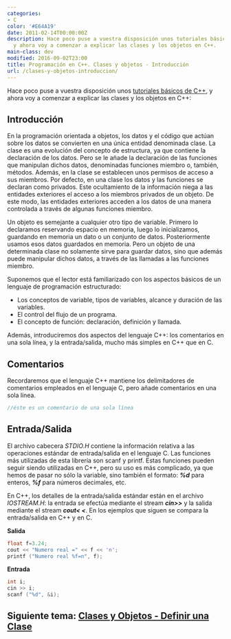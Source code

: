 ```yaml
---
categories:
- C
color: '#E64A19'
date: 2011-02-14T00:00:00Z
description: Hace poco puse a vuestra disposición unos tutoriales básicos de C++,
  y ahora voy a comenzar a explicar las clases y los objetos en C++.
main-class: dev
modified: 2016-09-02T23:00
title: Programación en C++. Clases y objetos - Introducción
url: /clases-y-objetos-introduccion/
---
```


Hace poco puse a vuestra disposición unos [tutoriales básicos de C++][1], y ahora voy a comenzar a explicar las clases y los objetos en C++:

## Introducción

En la programación orientada a objetos, los datos y el código que actúan sobre los datos se convierten en una única entidad denominada clase. La clase es una evolución del concepto de estructura, ya que contiene la declaración de los datos. Pero se le añade la declaración de las funciones que manipulan dichos datos, denominadas funciones miembro o, también, métodos. Además, en la clase se establecen unos permisos de acceso a sus miembros. Por defecto, en una clase los datos y las funciones se declaran como privados. Este ocultamiento de la información niega a las entidades exteriores el acceso a los miembros privados de un objeto. De este modo, las entidades exteriores acceden a los datos de una manera controlada a través de algunas funciones miembro.

Un objeto es semejante a cualquier otro tipo de variable. Primero lo declaramos reservando espacio en memoria, luego lo inicializamos, guardando en memoria un dato o un conjunto de datos. Posteriormente usamos esos datos guardados en memoria. Pero un objeto de una determinada clase no solamente sirve para guardar datos, sino que además puede manipular dichos datos, a través de las llamadas a las funciones miembro.

Suponemos que el lector está familiarizado con los aspectos básicos de un lenguaje de programación estructurado:

- Los conceptos de variable, tipos de variables, alcance y duración de las variables.
- El control del flujo de un programa.
- El concepto de función: declaración, definición y llamada.

Además, introduciremos dos aspectos del lenguaje C++: los comentarios en una sola línea, y la entrada/salida, mucho más simples en C++ que en C.

## Comentarios

Recordaremos que el lenguaje C++ mantiene los delimitadores de comentarios empleados en el lenguaje C, pero añade comentarios en una sola línea.

```cpp
//éste es un comentario de una sola línea
```

## Entrada/Salida

El archivo cabecera <var>STDIO.H</var> contiene la información relativa a las operaciones estándar de entrada/salida en el lenguaje C. Las funciones más utilizadas de esta librería son scanf y printf. Estas funciones pueden seguir siendo utilizadas en C++, pero su uso es más complicado, ya que hemos de pasar no sólo la variable, sino también el formato: ***%d*** para enteros, ***%f*** para números decimales, etc.

En C++, los detalles de la entrada/salida estándar están en el archivo *IOSTREAM.H*: la entrada se efectúa mediante el stream ***cin>>*** y la salida mediante el stream ***cout< <***. En los ejemplos que siguen se compara la entrada/salida en C++ y en C.

**Salida**

```cpp
float f=3.24;
cout << "Numero real =" << f << 'n';
printf ("Numero real %f=n", f);
```

**Entrada**

```cpp
int i;
cin >> i;
scanf ("%d", &i);
```

## Siguiente tema: [Clases y Objetos - Definir una Clase][2]


 [1]: https://elbauldelprogramador.com/primeros-pasos-en-c/
 [2]: https://elbauldelprogramador.com/clases-y-objetos-definir-una-clase/
